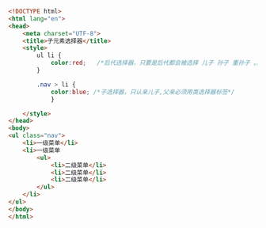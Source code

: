 
<BlogInfo id="51" title="28.子元素选择器" author="白日梦想猿" pv=0 read_times=0 pre_cost_time="0分24秒" category="css学习" tag_list="['css学习']" create_time="2020.07.18 17:27:23" update_time="2020.07.18 17:33:16" />

```html
<!DOCTYPE html>
<html lang="en">
<head>
    <meta charset="UTF-8">
    <title>子元素选择器</title>
    <style>
        ul li {
            color:red;   /*后代选择器，只要是后代都会被选择 儿子 孙子 重孙子 。。。。*/
        }

        .nav > li {
            color:blue; /*子选择器，只认亲儿子,父亲必须用类选择器标签*/
            }

    </style>
</head>
<body>
<ul class="nav">
    <li>一级菜单</li>
    <li>一级菜单
        <ul>
            <li>二级菜单</li>
            <li>二级菜单</li>
            <li>二级菜单</li>
        </ul>
    </li>
</ul>
</body>
</html>
```
